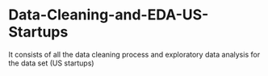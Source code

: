 # Data-Cleaning-and-EDA-US-Startups
It consists of all the data cleaning process and exploratory data analysis for the data set (US startups)
